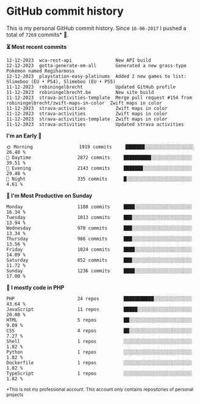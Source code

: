 # GitHub commit history
This is my personal GitHub commit history. Since <!--START_SECTION:first-commit-date-->`16-06-2017`<!--END_SECTION:first-commit-date--> I pushed a total of <!--START_SECTION:total-commit-count-->`7269`<!--END_SECTION:total-commit-count--> commits* 🎉.

<!--START_SECTION:most-recent-commits-->
**⏳ Most recent commits**
                                        
```text
12-12-2023  wca-rest-api                New API build
12-12-2023  gotta-generate-em-all       Generated a new grass-type Pokémon named Regiharmoss
12-12-2023  playstation-easy-platinums  Added 2 new games to list: Slimeboo (EU • PS4), Slimeboo (EU • PS5)
11-12-2023  robiningelbrecht            Updated GitHub profile
11-12-2023  robiningelbrecht.be         New site build
11-12-2023  strava-activities-template  Merge pull request #154 from robiningelbrecht/zwift-maps-in-color  Zwift maps in color
11-12-2023  strava-activities           Zwift maps in color
11-12-2023  strava-activities           Zwift maps in color
11-12-2023  strava-activities-template  Zwift maps in color
11-12-2023  strava-activities           Updated strava activities
```
<!--END_SECTION:most-recent-commits-->  

<!--START_SECTION:commits-per-day-time-->
**I&#039;m an Early 🐤**

```text
🌞 Morning                 1919 commits     ███████░░░░░░░░░░░░░░░░░░   26.40 %
🌆 Daytime                 2872 commits     ██████████░░░░░░░░░░░░░░░   39.51 %
🌃 Evening                 2143 commits     ███████░░░░░░░░░░░░░░░░░░   29.48 %
🌙 Night                   335 commits      █░░░░░░░░░░░░░░░░░░░░░░░░   4.61 %
```
<!--END_SECTION:commits-per-day-time-->  

<!--START_SECTION:commits-per-weekday-->
**📅 I&#039;m Most Productive on Sunday**

```text
Monday                    1188 commits     ████░░░░░░░░░░░░░░░░░░░░░   16.34 %
Tuesday                   1013 commits     ███░░░░░░░░░░░░░░░░░░░░░░   13.94 %
Wednesday                 970 commits      ███░░░░░░░░░░░░░░░░░░░░░░   13.34 %
Thursday                  986 commits      ███░░░░░░░░░░░░░░░░░░░░░░   13.56 %
Friday                    1024 commits     ████░░░░░░░░░░░░░░░░░░░░░   14.09 %
Saturday                  852 commits      ███░░░░░░░░░░░░░░░░░░░░░░   11.72 %
Sunday                    1236 commits     ████░░░░░░░░░░░░░░░░░░░░░   17.00 %
```
<!--END_SECTION:commits-per-weekday-->  

<!--START_SECTION:repos-per-language-->
**💬 I mostly code in PHP**

```text
PHP                       24 repos         ███████████░░░░░░░░░░░░░░   43.64 %
JavaScript                11 repos         █████░░░░░░░░░░░░░░░░░░░░   20.00 %
HTML                      5 repos          ██░░░░░░░░░░░░░░░░░░░░░░░   9.09 %
CSS                       4 repos          ██░░░░░░░░░░░░░░░░░░░░░░░   7.27 %
Shell                     1 repos          ░░░░░░░░░░░░░░░░░░░░░░░░░   1.82 %
Python                    1 repos          ░░░░░░░░░░░░░░░░░░░░░░░░░   1.82 %
Dockerfile                1 repos          ░░░░░░░░░░░░░░░░░░░░░░░░░   1.82 %
TypeScript                1 repos          ░░░░░░░░░░░░░░░░░░░░░░░░░   1.82 %
```
<!--END_SECTION:repos-per-language-->  

<sub>*This is not my professional account. This account only contains repositories of personal projects</sub>
